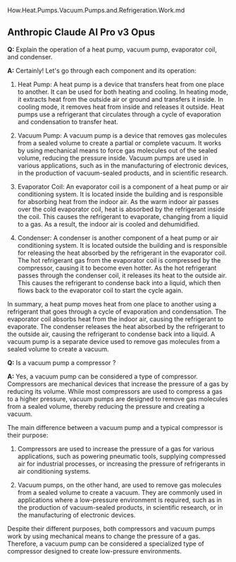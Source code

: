 How.Heat.Pumps.Vacuum.Pumps.and.Refrigeration.Work.md

## Anthropic Claude AI Pro v3 Opus

**Q:** Explain the operation of a heat pump, vacuum pump, evaporator coil, and condenser.​​​​​​​​​​​​​​​​

**A:** Certainly! Let's go through each component and its operation:

1. Heat Pump:
A heat pump is a device that transfers heat from one place to another. It can be used for both heating and cooling. In heating mode, it extracts heat from the outside air or ground and transfers it inside. In cooling mode, it removes heat from inside and releases it outside. Heat pumps use a refrigerant that circulates through a cycle of evaporation and condensation to transfer heat.

2. Vacuum Pump:
A vacuum pump is a device that removes gas molecules from a sealed volume to create a partial or complete vacuum. It works by using mechanical means to force gas molecules out of the sealed volume, reducing the pressure inside. Vacuum pumps are used in various applications, such as in the manufacturing of electronic devices, in the production of vacuum-sealed products, and in scientific research.

3. Evaporator Coil:
An evaporator coil is a component of a heat pump or air conditioning system. It is located inside the building and is responsible for absorbing heat from the indoor air. As the warm indoor air passes over the cold evaporator coil, heat is absorbed by the refrigerant inside the coil. This causes the refrigerant to evaporate, changing from a liquid to a gas. As a result, the indoor air is cooled and dehumidified.

4. Condenser:
A condenser is another component of a heat pump or air conditioning system. It is located outside the building and is responsible for releasing the heat absorbed by the refrigerant in the evaporator coil. The hot refrigerant gas from the evaporator coil is compressed by the compressor, causing it to become even hotter. As the hot refrigerant passes through the condenser coil, it releases its heat to the outside air. This causes the refrigerant to condense back into a liquid, which then flows back to the evaporator coil to start the cycle again.

In summary, a heat pump moves heat from one place to another using a refrigerant that goes through a cycle of evaporation and condensation. The evaporator coil absorbs heat from the indoor air, causing the refrigerant to evaporate. The condenser releases the heat absorbed by the refrigerant to the outside air, causing the refrigerant to condense back into a liquid. A vacuum pump is a separate device used to remove gas molecules from a sealed volume to create a vacuum.​​​​​​​​​​​​​​​​

**Q:** Is a vacuum pump a compressor ?​​​​​​​​​​​​​​​​

**A:** Yes, a vacuum pump can be considered a type of compressor. Compressors are mechanical devices that increase the pressure of a gas by reducing its volume. While most compressors are used to compress a gas to a higher pressure, vacuum pumps are designed to remove gas molecules from a sealed volume, thereby reducing the pressure and creating a vacuum.

The main difference between a vacuum pump and a typical compressor is their purpose:

1. Compressors are used to increase the pressure of a gas for various applications, such as powering pneumatic tools, supplying compressed air for industrial processes, or increasing the pressure of refrigerants in air conditioning systems.

2. Vacuum pumps, on the other hand, are used to remove gas molecules from a sealed volume to create a vacuum. They are commonly used in applications where a low-pressure environment is required, such as in the production of vacuum-sealed products, in scientific research, or in the manufacturing of electronic devices.

Despite their different purposes, both compressors and vacuum pumps work by using mechanical means to change the pressure of a gas. Therefore, a vacuum pump can be considered a specialized type of compressor designed to create low-pressure environments.​​​​​​​​​​​​​​​​
